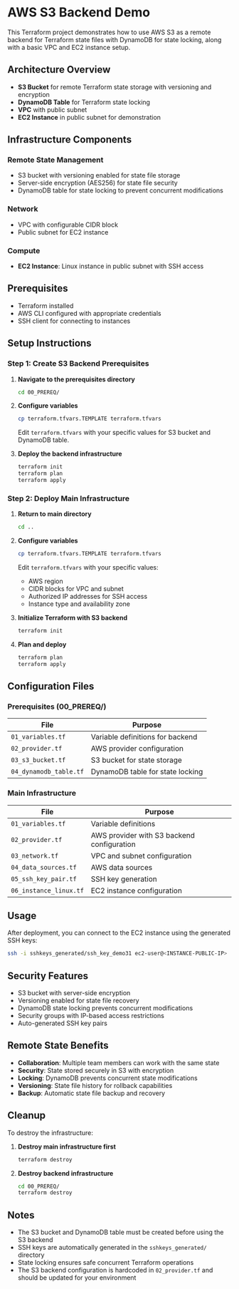 # AWS S3 Backend Demo

This Terraform project demonstrates how to use AWS S3 as a remote backend for Terraform state files with DynamoDB for state locking, along with a basic VPC and EC2 instance setup.

## Architecture Overview

- **S3 Bucket** for remote Terraform state storage with versioning and encryption
- **DynamoDB Table** for Terraform state locking
- **VPC** with public subnet
- **EC2 Instance** in public subnet for demonstration

## Infrastructure Components

### Remote State Management
- S3 bucket with versioning enabled for state file storage
- Server-side encryption (AES256) for state file security
- DynamoDB table for state locking to prevent concurrent modifications

### Network
- VPC with configurable CIDR block
- Public subnet for EC2 instance

### Compute
- **EC2 Instance**: Linux instance in public subnet with SSH access

## Prerequisites

- Terraform installed
- AWS CLI configured with appropriate credentials
- SSH client for connecting to instances

## Setup Instructions

### Step 1: Create S3 Backend Prerequisites

1. **Navigate to the prerequisites directory**
   ```bash
   cd 00_PREREQ/
   ```

2. **Configure variables**
   ```bash
   cp terraform.tfvars.TEMPLATE terraform.tfvars
   ```
   Edit `terraform.tfvars` with your specific values for S3 bucket and DynamoDB table.

3. **Deploy the backend infrastructure**
   ```bash
   terraform init
   terraform plan
   terraform apply
   ```

### Step 2: Deploy Main Infrastructure

1. **Return to main directory**
   ```bash
   cd ..
   ```

2. **Configure variables**
   ```bash
   cp terraform.tfvars.TEMPLATE terraform.tfvars
   ```
   Edit `terraform.tfvars` with your specific values:
   - AWS region
   - CIDR blocks for VPC and subnet
   - Authorized IP addresses for SSH access
   - Instance type and availability zone

3. **Initialize Terraform with S3 backend**
   ```bash
   terraform init
   ```

4. **Plan and deploy**
   ```bash
   terraform plan
   terraform apply
   ```

## Configuration Files

### Prerequisites (00_PREREQ/)
| File | Purpose |
|------|------------|
| `01_variables.tf` | Variable definitions for backend |
| `02_provider.tf` | AWS provider configuration |
| `03_s3_bucket.tf` | S3 bucket for state storage |
| `04_dynamodb_table.tf` | DynamoDB table for state locking |

### Main Infrastructure
| File | Purpose |
|------|------------|
| `01_variables.tf` | Variable definitions |
| `02_provider.tf` | AWS provider with S3 backend configuration |
| `03_network.tf` | VPC and subnet configuration |
| `04_data_sources.tf` | AWS data sources |
| `05_ssh_key_pair.tf` | SSH key generation |
| `06_instance_linux.tf` | EC2 instance configuration |

## Usage

After deployment, you can connect to the EC2 instance using the generated SSH keys:

```bash
ssh -i sshkeys_generated/ssh_key_demo31 ec2-user@<INSTANCE-PUBLIC-IP>
```

## Security Features

- S3 bucket with server-side encryption
- Versioning enabled for state file recovery
- DynamoDB state locking prevents concurrent modifications
- Security groups with IP-based access restrictions
- Auto-generated SSH key pairs

## Remote State Benefits

- **Collaboration**: Multiple team members can work with the same state
- **Security**: State stored securely in S3 with encryption
- **Locking**: DynamoDB prevents concurrent state modifications
- **Versioning**: State file history for rollback capabilities
- **Backup**: Automatic state file backup and recovery

## Cleanup

To destroy the infrastructure:

1. **Destroy main infrastructure first**
   ```bash
   terraform destroy
   ```

2. **Destroy backend infrastructure**
   ```bash
   cd 00_PREREQ/
   terraform destroy
   ```

## Notes

- The S3 bucket and DynamoDB table must be created before using the S3 backend
- SSH keys are automatically generated in the `sshkeys_generated/` directory
- State locking ensures safe concurrent Terraform operations
- The S3 backend configuration is hardcoded in `02_provider.tf` and should be updated for your environment